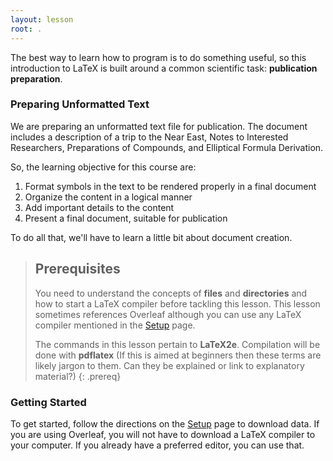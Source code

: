 ```yaml
---
layout: lesson
root: .
---
```


The best way to learn how to program is to do something useful,
so this introduction to LaTeX is built around a common scientific task:
**publication preparation**.

### Preparing Unformatted Text

We are preparing an unformatted text file for publication.  The document includes a description
of a trip to the Near East, Notes to Interested Researchers, Preparations of Compounds, and
Elliptical Formula Derivation.

So, the learning objective for this course are:

1. Format symbols in the text to be rendered properly in a final document
2. Organize the content in a logical manner
3. Add important details to the content
4. Present a final document, suitable for publication

To do all that, we'll have to learn a little bit about document creation.

> ## Prerequisites
>
> You need to understand the concepts of **files** and **directories** and how to start a LaTeX
> compiler before tackling this lesson. This lesson sometimes references Overleaf
> although you can use any LaTeX compiler mentioned in the [Setup](setup/) page.
>
> The commands in this lesson pertain to **LaTeX2e**.  Compilation will be done with **pdflatex** (If this is aimed at beginners then these terms are likely jargon to them. Can they be explained or link to explanatory material?)
{: .prereq}

### Getting Started
To get started, follow the directions on the [Setup](setup/) page to download data.  If you are
using Overleaf, you will not have to download a LaTeX compiler to your computer.  If you already
have a preferred editor, you can use that.
